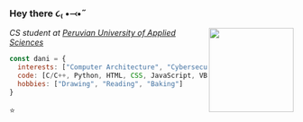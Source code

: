 <h3> Hey there ૮₍ •⤙•˶</h3>
<img align='right' src="https://camo.githubusercontent.com/27580a32faa17e70eb452c4d5da3c99194238de3451ffebb88ac92b53f50b98a/68747470733a2f2f6769746875622e6769746875626173736574732e636f6d2f696d616765732f6d6f6e612d6c6f6164696e672d64656661756c742e676966" width="150">
<p><em>CS student at <a href="https://www.upc.edu.pe/en/">Peruvian University of Applied Sciences </a></br>
</em></p>

```javascript
const dani = {
  interests: ["Computer Architecture", "Cybersecurity"],
  code: [C/C++, Python, HTML, CSS, JavaScript, VBScript],
  hobbies: ["Drawing", "Reading", "Baking"]
}
```
⭐
